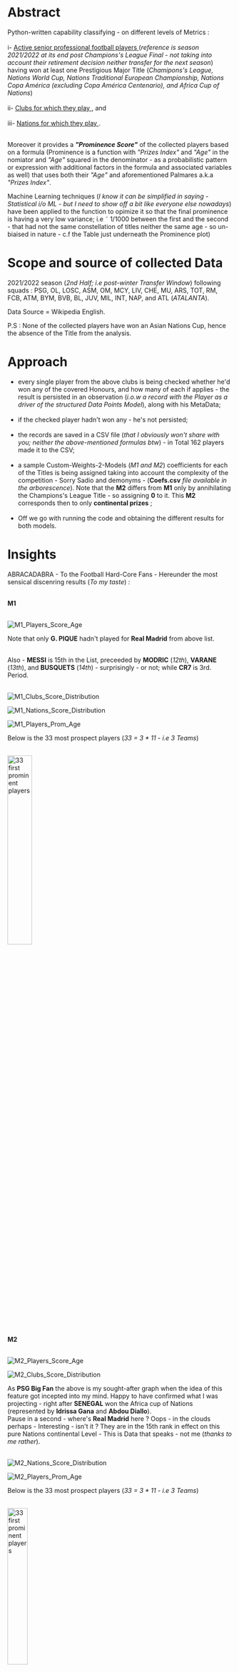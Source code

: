 # Abstract

Python-written capability classifying - on different levels of Metrics : <br /> <br />
i- <ins> Active senior professional football players </ins> (*reference is season 2021/2022 at its end post Champions's League Final - not taking into account their retirement decision neither transfer for the next season*)  having won at least one Prestigious Major Title (*Chamipons's League, Nations World Cup, Nations Traditional European Championship, Nations Copa América (excluding Copa América Centenario), and Africa Cup of Nations*) <br /><br />
ii- <ins> Clubs for which they play </ins>, and <br /><br />
iii- <ins> Nations for which they play </ins>. <br /><br />


Moreover it provides a ***"Prominence Score"*** of the collected players based on a formula (Prominence is a function with *"Prizes Index"* and *"Age"* in the nomiator and *"Age"* squared in the denominator - as a probabilistic pattern or expression with additional factors in the formula and associated variables as well)  that uses both their *"Age"* and aforementioned Palmares a.k.a *"Prizes Index"*. 

Machine Learning techniques (*I know it can be simplified in saying - Statistical i/o ML - but I need to show off a bit like everyone else nowadays*) have been applied to the function to opimize it so that the final prominence is having a very low variance; i.e ˜ 1/1000 between the first and the second - that had not the same constellation of titles neither the same age - so un-biaised in nature - c.f the Table just underneath the Prominence plot)


# Scope and source of collected Data 

2021/2022 season (*2nd Half; i.e post-winter Transfer Window*) following squads : PSG, OL, LOSC, ASM, OM, MCY, LIV, CHE, MU, ARS, TOT, RM, FCB, ATM, BYM, BVB, BL, JUV, MIL, INT, NAP, and ATL (*ATALANTA*).         

Data Source = Wikipedia English.


P.S : None of the collected players have won an Asian Nations Cup, hence the absence of the Title from the analysis.


# Approach

- every single player from the above clubs is being checked whether he'd won any of the covered Honours, and how many of each if applies - the result is persisted in an observation (*i.o.w a record with the Player as a driver of the structured Data Points Model*), along with his MetaData; <br /><br />
- if the checked player hadn't won any - he's not persisted; <br /><br />
- the records are saved in a CSV file (*that I obviously won't share with you; neither the above-mentioned formulas btw*) - in Total 162 players made it to the CSV; <br /><br />
- a sample Custom-Weights-2-Models (*M1 and M2*) coefficients for each of the Titles is being assigned taking into account the complexity of the competition - Sorry Sadio and demonyms - (**Coefs.csv** *file available in the arborescence*). Note that the **M2** differs from **M1** only by annihilating the Champions's League Title - so assigning **0** to it. This **M2** corresponds then to only **continental prizes** ; <br /><br />    
- Off we go with running the code and obtaining the different results for both models.

# Insights

ABRACADABRA - To the Football Hard-Core Fans - Hereunder the most sensical discenring results (*To my taste*) : <br /><br />

**M1** <br /><br />

![M1_Players_Score_Age](https://user-images.githubusercontent.com/107439799/175091747-0f2c7483-a27e-49b9-8316-43493b6156ff.png)

Note that only **G. PIQUE** hadn't played for **Real Madrid** from above list. <br /><br />

Also - **MESSI** is 15th in the List, preceeded by **MODRIC** (*12th*), **VARANE** (*13th*), and **BUSQUETS** (*14th*) - surprisingly - or not; while **CR7** is 3rd. Period. <br /><br />

![M1_Clubs_Score_Distribution](https://user-images.githubusercontent.com/107439799/175783072-0048771d-0289-44d2-bb85-04b018a39287.png)

![M1_Nations_Score_Distribution](https://user-images.githubusercontent.com/107439799/175783242-7ba49d24-3bb4-499a-81fd-928dc0bd6211.png)

![M1_Players_Prom_Age](https://user-images.githubusercontent.com/107439799/175091901-e837d843-cc74-44da-959c-818c1402db52.png)

Below is the 33 most prospect players (*33 = 3 * 11 - i.e 3 Teams*) <br /><br />

<img width="33%" alt="33 first prominent players" src="https://user-images.githubusercontent.com/107439799/175769437-7efc3fee-5c2f-47ec-9a06-999eb569bf63.png">



**M2** <br /><br />

![M2_Players_Score_Age](https://user-images.githubusercontent.com/107439799/175093076-52dd85df-e9ac-423f-89b2-b312b8a00a84.png)

![M2_Clubs_Score_Distribution](https://user-images.githubusercontent.com/107439799/175784010-88d17ce0-4e28-4d46-84c1-b8aed66dd613.png)

As **PSG Big Fan** the above is my sought-after graph when the idea of this feature got incepted into my mind. Happy to have confirmed what I was projecting - right after **SENEGAL** won the Africa cup of Nations (represented by **Idrissa Gana** and **Abdou Diallo**). <br />
Pause in a second - where's **Real Madrid** here ? Oops - in the clouds perhaps - Interesting - isn't it ? They are in the 15th rank in effect on this pure Nations continental Level - This is Data that speaks - not me (*thanks to me rather*). <br /><br />


![M2_Nations_Score_Distribution](https://user-images.githubusercontent.com/107439799/175784019-37504748-da66-4955-a184-1757551fdb87.png)

![M2_Players_Prom_Age](https://user-images.githubusercontent.com/107439799/175093297-d3fa12a7-2a67-4383-97a6-02fa612e3ce4.png)

Below is the 33 most prospect players (*33 = 3 * 11 - i.e 3 Teams*) <br /><br />

<img width="30%" alt="33 first prominent players" src="https://user-images.githubusercontent.com/107439799/175647347-416a35dc-112c-4236-92cf-2414907d3057.png">


[Full results of both models M1 and M2](https://www.dropbox.com/sh/e0disjr3p93ypk3/AABh5YPoOQoxr0RAqF20eSrsa/Cloack-Room%20Prizes%20Index?dl=0&subfolder_nav_tracking=1)

